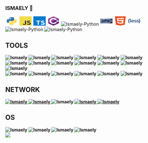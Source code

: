 ### ISMAELY 👋

<!--
**ismaely/ismaely** is a ✨ _special_ ✨ repository because its `README.md` (this file) appears on your GitHub profile.


-->
<div> 
 <!--
  <a href="https://github.com/ismaely/ismaely" target="_blank">
  <img height="180em"  src="https://github-readme-stats.vercel.app/api?username=ismaely&theme=gotham&count_private=true&show_icons=true">
  </a>-->
    
  
<img aling="center" alt="Ismaely-Python" height="30" width="40" src="https://raw.githubusercontent.com/devicons/devicon/master/icons/python/python-original.svg">
<img aling="center" alt="Ismaely-Python" height="30" width="40" src="https://raw.githubusercontent.com/devicons/devicon/master/icons/javascript/javascript-original.svg">
  
<img aling="center" alt="Ismaely-Python" height="30" width="40" src="https://raw.githubusercontent.com/devicons/devicon/master/icons/typescript/typescript-original.svg">
<img aling="center" alt="Ismaely-Python" height="30" width="40" src="https://raw.githubusercontent.com/devicons/devicon/master/icons/csharp/csharp-original.svg">
 <img aling="center" alt="Ismaely-Python" height="30" width="40" src="https://img.shields.io/badge/C-00599C?style=for-the-badge&logo=c&logoColor=white">
<img aling="center" alt="Ismaely-Python" height="30" width="40" src="https://raw.githubusercontent.com/devicons/devicon/master/icons/php/php-original.svg">
<img aling="center" alt="Ismaely-Python" height="30" width="40" src="https://raw.githubusercontent.com/devicons/devicon/master/icons/html5/html5-original.svg">
  <img aling="center" alt="Ismaely-Python" height="30" width="40" src="https://raw.githubusercontent.com/devicons/devicon/master/icons/less/less-plain-wordmark.svg">
 <img aling="center" alt="Ismaely-Python" height="30" width="40" src="https://img.shields.io/badge/Sass-CC6699?style=for-the-badge&logo=sass&logoColor=white">
 <img aling="center" alt="Ismaely-Python" height="30" width="40" src="https://img.shields.io/badge/Java-ED8B00?style=for-the-badge&logo=java&logoColor=white">
  
  <br>
</div>

 <div> 
   <b> <h2>TOOLS</h2> 
  <img aling="center" alt="Ismaely" src="https://img.shields.io/badge/Django-092E20?style=for-the-badge&logo=django&logoColor=white">
  <img aling="center" alt="Ismaely" src="https://img.shields.io/badge/Node.js-43853D?style=for-the-badge&logo=node.js&logoColor=white">
  <img aling="center" alt="Ismaely" src="https://img.shields.io/badge/Express.js-404D59?style=for-the-badge">
  <img aling="center" alt="Ismaely" src="https://img.shields.io/badge/Angular-DD0031?style=for-the-badge&logo=angular&logoColor=white">
   <img aling="center" alt="Ismaely" src="https://img.shields.io/badge/React-20232A?style=for-the-badge&logo=react&logoColor=61DAFB">
   <img aling="center" alt="Ismaely" src="https://img.shields.io/badge/Bootstrap-563D7C?style=for-the-badge&logo=bootstrap&logoColor=white">
  <img aling="center" alt="Ismaely" src="https://img.shields.io/badge/Laravel-FF2D20?style=for-the-badge&logo=laravel&logoColor=white">
   <img aling="center" alt="Ismaely" src="https://img.shields.io/badge/Flask-000000?style=for-the-badge&logo=flask&logoColor=white">
   <img aling="center" alt="Ismaely" src="https://img.shields.io/badge/Heroku-430098?style=for-the-badge&logo=heroku&logoColor=white">
   <img aling="center" alt="Ismaely" src="https://img.shields.io/badge/Trello-0052CC?style=for-the-badge&logo=trello&logoColor=white">
     <img aling="center" alt="Ismaely" src="https://img.shields.io/badge/-Docker-61DAFB?logo=docker&logoColor=white&style=for-the-badge">
    <img aling="center" alt="Ismaely" src="https://img.shields.io/badge/Npm-DD0031?style=for-the-badge&logo=npm&logoColor=white">
    <img aling="center" alt="Ismaely" src="https://img.shields.io/badge/Yarn-FF0034?style=for-the-badge&logo=yarn&logoColor=white">
</div> 
  
  
  <div> 
  <img aling="center" alt="Ismaely" src="https://img.shields.io/badge/MariaDB-003545?style=for-the-badge&logo=mariadb&logoColor=white">
  <img aling="center" alt="Ismaely" src="https://img.shields.io/badge/MongoDB-4EA94B?style=for-the-badge&logo=mongodb&logoColor=white">
  <img aling="center" alt="Ismaely" src="https://img.shields.io/badge/MySQL-005C84?style=for-the-badge&logo=mysql&logoColor=white">
  <img aling="center" alt="Ismaely" src="https://img.shields.io/badge/Oracle-F80000?style=for-the-badge&logo=Oracle&logoColor=white">
   <img aling="center" alt="Ismaely" src="https://img.shields.io/badge/PostgreSQL-316192?style=for-the-badge&logo=postgresql&logoColor=white">
   <img aling="center" alt="Ismaely" src="https://img.shields.io/badge/Google_Cloud-4285F4?style=for-the-badge&logo=google-cloud&logoColor=white">
  
</div> 
  
<div> 
   <b> <h2>NETWORK</h2> 
  <a href="https://t.me/G7ismael" target="_blank">
  <img aling="center" alt="Ismaely" src="https://img.shields.io/badge/Telegram-2CA5E0?style=for-the-badge&logo=telegram&logoColor=dark">
  </a>
     <a href="https://www.linkedin.com/in/gunza-ismael/" target="_blank">
  <img aling="center" alt="Ismaely" src="https://img.shields.io/badge/LinkedIn-0077B5?style=for-the-badge&logo=linkedin&logoColor=white">
  </a>
  <img aling="center" alt="Ismaely" src="https://img.shields.io/badge/Slack-4A154B?style=for-the-badge&logo=slack&logoColor=white">
  <a href="https://bitbucket.org/ismaely/" target="_blank">
  <img aling="center" alt="Ismaely" src="https://img.shields.io/badge/Bitbucket-0747a6?style=for-the-badge&logo=bitbucket&logoColor=white">
   </a>
    <a href="ismaely#9773" target="_blank">
  <img aling="center" alt="Ismaely" src="https://img.shields.io/badge/Discord-7289DA?style=for-the-badge&logo=discord&logoColor=white">
   </a>
  
</div>

<p></p>
<div style="display: iniline_block"> 
  <b> <h2>OS</h2> 
   <img aling="center" alt="Ismaely" src="https://img.shields.io/badge/Red%20Hat-EE0000?style=for-the-badge&logo=redhat&logoColor=white">
  <img aling="center" alt="Ismaely" src="https://img.shields.io/badge/Debian-A81D33?style=for-the-badge&logo=debian&logoColor=white">
  <img aling="center" alt="Ismaely" src="https://img.shields.io/badge/Ubuntu-E95420?style=for-the-badge&logo=ubuntu&logoColor=white">
  <img aling="center" alt="Ismaely" src="https://img.shields.io/badge/Windows-0078D6?style=for-the-badge&logo=windows&logoColor=white">
</div>
 
 <div>
  <img aling="center" src="https://komarev.com/ghpvc/?username=ismaely&color=FAC151">
</div>
 
 
